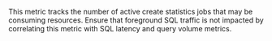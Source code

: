 This metric tracks the number of active create statistics jobs that may be consuming resources. Ensure that foreground SQL traffic is not impacted by correlating this metric with SQL latency and query volume metrics.